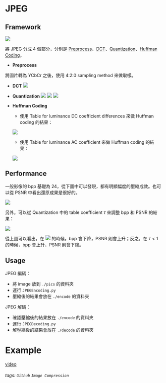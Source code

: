 # JPEG

## Framework

![](https://i.imgur.com/PWbTtZt.png)

將 JPEG 分成 4 個部分，分別是 [Preprocess](https://github.com/patrick0314/JPEG/blob/main/Preprocess.py)、[DCT](https://github.com/patrick0314/JPEG/blob/main/DCT.py)、[Quantization](https://github.com/patrick0314/JPEG/blob/main/Quantize.py)、[Huffman Coding](https://github.com/patrick0314/JPEG/blob/main/Huffman.py)。

* **Preprocess**

將圖片轉為 YCbCr 之後，使用 4:2:0 sampling method 來做取樣。

* **DCT**
    ![](https://i.imgur.com/tBSLWmJ.jpg)

* **Quantization**
    ![](https://i.imgur.com/IhkbJ1b.png)
    ![](https://i.imgur.com/7UWKsSb.png)
    ![](https://i.imgur.com/10YzNsp.png)

* **Huffman Coding**
    * 使用 Table for luminance DC coefficient differences 來做 Huffman coding 的結果：
    
    ![](https://i.imgur.com/tVCGMqi.jpg)

    
    * 使用 Table for luminance AC coefficient 來做 Huffman coding 的結果：

    ![](https://i.imgur.com/fYwyq1Z.jpg)



## Performance

一般影像的 bpp 基礎為 24，從下圖中可以發現，都有明顯幅度的壓縮成效。也可以從 PSNR 中看出還原成果是很好的。

![](https://i.imgur.com/49eXxU9.jpg)


另外，可以從 Quantization 中的 table coefficient $\tau$ 來調整 bpp 和 PSNR 的結果：

![](https://i.imgur.com/ofmvcoA.png)

從上圖可以看出，在 <img src="https://latex.codecogs.com/png.image?\inline&space;\dpi{110}\bg{white}\tau&space;>&space;1"/> 的時候，bpp 會下降，PSNR 則會上升；反之，在 $\tau < 1$ 的時候，bpp 會上升，PSNR 則會下降。

## Usage

JPEG 編碼：

* 將 image 放到 `./pics` 的資料夾
* 運行 `JPEGEncoding.py`
* 壓縮後的結果會放在 `./encode` 的資料夾

JPEG 解碼：

* 確認壓縮後的結果放在 `./encode` 的資料夾
* 運行 `JPEGDecoding.py`
* 解壓縮後的結果會放在 `./decode` 的資料夾

# Example

[video](https://www.youtube.com/watch?v=t0olBLgmxXc&ab_channel=0314Patrick)





###### tags: `Github` `Image Compression`
